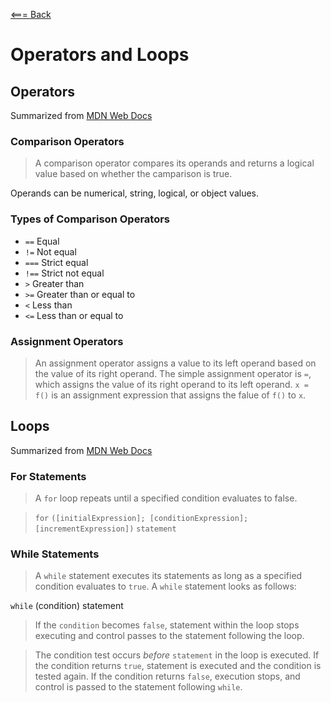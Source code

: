 [<=== Back](README.md)

# Operators and Loops
## Operators
Summarized from [MDN Web Docs](https://developer.mozilla.org/en-US/docs/Web/JavaScript/Guide/Expressions_and_Operators) 
### Comparison Operators
> A comparison operator compares its operands and returns a logical value based on whether the camparison is true. 

Operands can be numerical, string, logical, or object values.

### Types of Comparison Operators

- `==` Equal
- `!=` Not equal
- `===` Strict equal
- `!==` Strict not equal
- `>` Greater than
- `>=` Greater than or equal to
- `<` Less than
- `<=` Less than or equal to

### Assignment Operators
> An assignment operator assigns a value to its left operand based on the value of its right operand. The simple assignment operator is `=`, which assigns the value of its right operand to its left operand. 
`x = f()` is an assignment expression that assigns the falue of `f()` to `x`.

## Loops
Summarized from [MDN Web Docs](https://developer.mozilla.org/en-US/docs/Web/JavaScript/Guide/Loops_and_iteration)

### For Statements
> A `for` loop repeats until a specified condition evaluates to false.

> `for` `([initialExpression]; [conditionExpression]; [incrementExpression])`
  `statement` 

### While Statements

> A `while` statement executes its statements as long as a specified condition evaluates to `true`. A `while` statement looks as follows:

`while` (condition)
    statement

> If the `condition` becomes `false`, statement within the loop stops executing and control passes to the statement following the loop.

> The condition test occurs *before* `statement` in the loop is executed. If the condition returns `true`, statement is executed and the condition is tested again. If the condition returns `false`, execution stops, and control is passed to the statement following `while`.